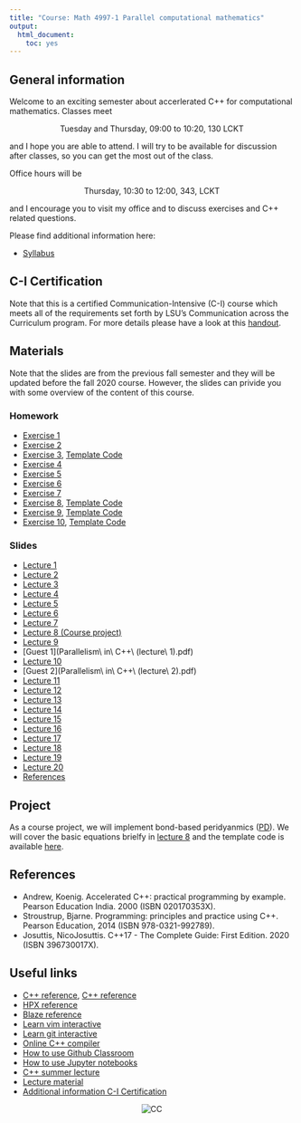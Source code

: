 ```yaml
---
title: "Course: Math 4997-1 Parallel computational mathematics"
output:
  html_document:
    toc: yes
---
```


## General information

Welcome to an exciting semester about accerlerated C++ for computational mathematics. Classes meet

<center>Tuesday and Thursday, 09:00 to 10:20, 130 LCKT</center>

and I hope you are able to attend. I will try to be available for discussion after classes, so you can get the most out of the class. 

Office hours will be 

<center> Thursday, 10:30 to 12:00, 343, LCKT</center> 

and I encourage you to visit my office and to discuss exercises and C++ related questions. 




Please find additional information here:

* [Syllabus](syllabus.pdf)
<!--
* [Schedule](timetable.pdf)
-->

## C-I Certification

Note that this is a certified Communication-Intensive (C-I) course which meets all of the requirements set forth by LSU’s Communication across the Curriculum program. For more details please have a look at this [handout](https://www.lsu.edu/academicaffairs/cxc/files/ci-student-resources.pdf). 


## Materials

Note that the slides are from the previous fall semester and they will be updated before the fall 2020 course. However, the slides can privide you with 
some overview of the content of this course.

### Homework

* [Exercise 1](exercise1.pdf)
* [Exercise 2](exercise2.pdf)
* [Exercise 3](exercise3.pdf), [Template Code](https://github.com/diehlpkteaching/N-Body)
* [Exercise 4](exercise4.pdf)
* [Exercise 5](exercise5.pdf)
* [Exercise 6](exercise6.pdf)
* [Exercise 7](exercise7.pdf)
* [Exercise 8](exercise8.pdf), [Template Code](https://github.com/diehlpkteaching/StencilLocaltoRemote/blob/master/Stencil2.ipynb)
* [Exercise 9](exercise9.pdf), [Template Code](https://github.com/diehlpkteaching/StencilLocaltoRemote/blob/master/Stencil4.ipynb)
* [Exercise 10](exercise10.pdf), [Template Code](https://github.com/diehlpkteaching/StencilLocaltoRemote/blob/master/Stencil5.cpp)

### Slides

* [Lecture 1](lecture1-slides.pdf)
* [Lecture 2](lecture2.pdf)
* [Lecture 3](lecture3.pdf)
* [Lecture 4](lecture4.pdf)
* [Lecture 5](lecture5.pdf)
* [Lecture 6](lecture6.pdf)
* [Lecture 7](lecture7.pdf)
* [Lecture 8 (Course project)](lecture8.pdf) 
* [Lecture 9](lecture9.pdf)
* [Guest 1](Parallelism\ in\ C++\ \(lecture\ 1\).pdf)
* [Lecture 10](lecture10.pdf)
* [Guest 2](Parallelism\ in\ C++\ \(lecture\ 2\).pdf)
* [Lecture 11](lecture11.pdf)
* [Lecture 12](lecture12.pdf)
* [Lecture 13](lecture13.pdf)
* [Lecture 14](lecture14.pdf)
* [Lecture 15](lecture15.pdf)
* [Lecture 16](lecture16.pdf)
* [Lecture 17](lecture17.pdf)
* [Lecture 18](lecture18.pdf)
* [Lecture 19](lecture19.pdf)
* [Lecture 20](lecture20.pdf)
* [References](list.pdf)

## Project

As a course project, we will implement bond-based peridyanmics ([PD](https://en.wikipedia.org/wiki/peridynamics)). We will cover the basic equations brielfy in [lecture 8](lecture8.pdf) and the template code is available [here](https://github.com/diehlpkteaching/PD).

## References

* Andrew, Koenig. Accelerated C++: practical programming by example. Pearson Education India. 2000 (ISBN 020170353X).
* Stroustrup, Bjarne. Programming: principles and practice using C++. Pearson Education, 2014 (ISBN 978-0321-992789).
* Josuttis, NicoJosuttis. C++17 - The Complete Guide: First Edition. 2020 (ISBN 396730017X).

## Useful links 

* [C++ reference](https://en.cppreference.com/w/), [C++ reference](http://www.cplusplus.com/reference/)
* [HPX reference](https://stellar-group.github.io/hpx/docs/sphinx/latest/html/index.html)
* [Blaze reference](https://bitbucket.org/blaze-lib/blaze/wiki/Getting_Started)
* [Learn vim interactive](https://www.openvim.com/)
* [Learn git interactive](https://learngitbranching.js.org/)
* [Online C++ compiler](https://wandbox.org/)
* [How to use Github Classroom](https://www.diehlpk.de/blog/githubclassroom/)
* [How to use Jupyter notebooks](https://www.diehlpk.de/blog/jupyter-notebooks/)
* [C++ summer lecture](https://www.diehlpk.de/blog/cpp-lectures/)
* [Lecture material](https://github.com/diehlpkteaching/ParallelComputationMath)
* [Additional information C-I Certification](https://www.lsu.edu/academicaffairs/cxc/files/ci-student-resources.pdf)

<p style="text-align:center;"> <img src="https://mirrors.creativecommons.org/presskit/buttons/80x15/svg/by-nc-nd.svg" alt="CC"> </p>


